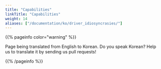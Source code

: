 ```yaml
---
title: "Capabilities"
linkTitle: "Capabilities"
weight: 14
aliases: ["/documentation/ko/driver_idiosyncrasies/"]
---
```


{{% pageinfo color="warning" %}}
<p class="lead">
   <i class="fas fa-language display-4"></i> 
   Page being translated from 
   English to Korean. Do you speak Korean? Help us to translate
   it by sending us pull requests!
</p>
{{% /pageinfo %}}